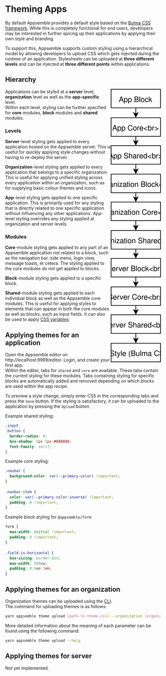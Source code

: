 # Theming Apps

By default Appsemble provides a default style based on the [Bulma CSS framework](bulma). While this
is completely functional for end users, developers may be interested in further spicing up their
applications by applying their own style and branding.

To support this, Appsemble supports custom styling using a hierarchical model by allowing developers
to upload CSS which gets injected during the runtime of an application. Stylesheets can be uploaded
at **three different levels** and can be injected at **three different points** within applications.

## Hierarchy

<img src="images/theming-hierarchy.svg" style="float: right;" />

Applications can be styled at a **server** level, **organization** level as well as the
**app-specific** level.  
Within each level, styling can be further specified for **core** modules, **block** modules and
**shared** modules.

### Levels

**Server**-level styling gets applied to every application hosted on the Appsemble server. This is
useful for quickly applying style changes without having to re-deploy the server.

**Organization**-level styling gets applied to every application that belongs to a specific
organization. This is useful for applying unified styling across every application within an
organization, such as for supplying basic colour themes and icons.

**App**-level styling gets applied to one specific application. This is primarily used for any
styling that is directly related to one specific application without influencing any other
applications. App-level styling overrides any styling applied at organization and server levels.

### Modules

**Core**-module styling gets applied to any part of an Appsemble application not related to a block,
such as the navigation bar, side menu, login view, message toasts, et cetera. The styling applied to
the core modules _do not_ get applied to blocks.

**Block**-module styling gets applied to a specific block.

**Shared**-module styling gets applied to each individual block as well as the Appsemble core
modules. This is useful for applying styles to elements that can appear in both the core modules as
well as blocks, such as input fields. It can also be used to apply [CSS variables](css-variables)

## Applying themes for an application

Open the Appsemble editor on http://localhost:9999/editor. Login, and create your first app.  
Within the editor, tabs for `shared` and `core` are available. These tabs contain the current
styling for these modules. Tabs containing styling for specific blocks are automatically added and
removed depending on which blocks are used within the app recipe.

To preview a style change, simply enter CSS in the corresponding tabs and press the `Save` button.
If the styling is satisfactory, it can be uploaded to the application by pressing the `Upload`
button.

Example shared styling:

```css
.input,
.button {
  border-radius: 0;
  box-shadow: 5px 5px #888888;
  font-family: serif;
}
```

Example core styling:

```css
.navbar {
  background-color: var(--primary-color) !important;
}

.navbar-item {
  color: var(--primary-color-inverse) !important;
  padding: 0 !important;
}
```

Example block styling for `@appsemble/form`:

```css
form {
  max-width: initial !important;
  padding: 0 !important;
}

.field.is-horizontal {
  box-sizing: border-box;
  max-width: 100vw;
  padding: 0.5em 1em;
}
```

## Applying themes for an organization

Organization themes can be uploaded using the [CLI](cli).  
The command for uploading themes is as follows:

```sh
yarn appsemble theme upload [path-to-theme-css] --organization [organization-id] [--shared|--core|--block @organization/blockname]
```

More detailed information about the meaning of each parameter can be found using the following
command:

```sh
yarn appsemble theme upload --help
```

## Applying themes for server

Not yet implemented. <!-- XXX -->

[bulma]: https://bulma.io/
[cli]: ../packages/cli
[css-variables]: https://developer.mozilla.org/en-US/docs/Web/CSS/Using_CSS_variables
